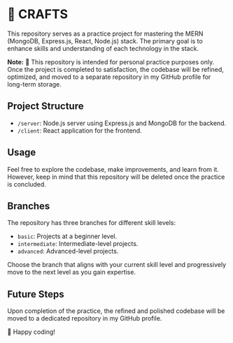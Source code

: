 # 🚀 CRAFTS

This repository serves as a practice project for mastering the MERN (MongoDB, Express.js, React, Node.js) stack. The primary goal is to enhance skills and understanding of each technology in the stack.

**Note:** 🛑 This repository is intended for personal practice purposes only. Once the project is completed to satisfaction, the codebase will be refined, optimized, and moved to a separate repository in my GitHub profile for long-term storage.

## Project Structure

- `/server`: Node.js server using Express.js and MongoDB for the backend.
- `/client`: React application for the frontend.

## Usage

Feel free to explore the codebase, make improvements, and learn from it. However, keep in mind that this repository will be deleted once the practice is concluded.

## Branches

The repository has three branches for different skill levels:

- `basic`: Projects at a beginner level.
- `intermediate`: Intermediate-level projects.
- `advanced`: Advanced-level projects.

Choose the branch that aligns with your current skill level and progressively move to the next level as you gain expertise.

## Future Steps

Upon completion of the practice, the refined and polished codebase will be moved to a dedicated repository in my GitHub profile.

🚀 Happy coding!
